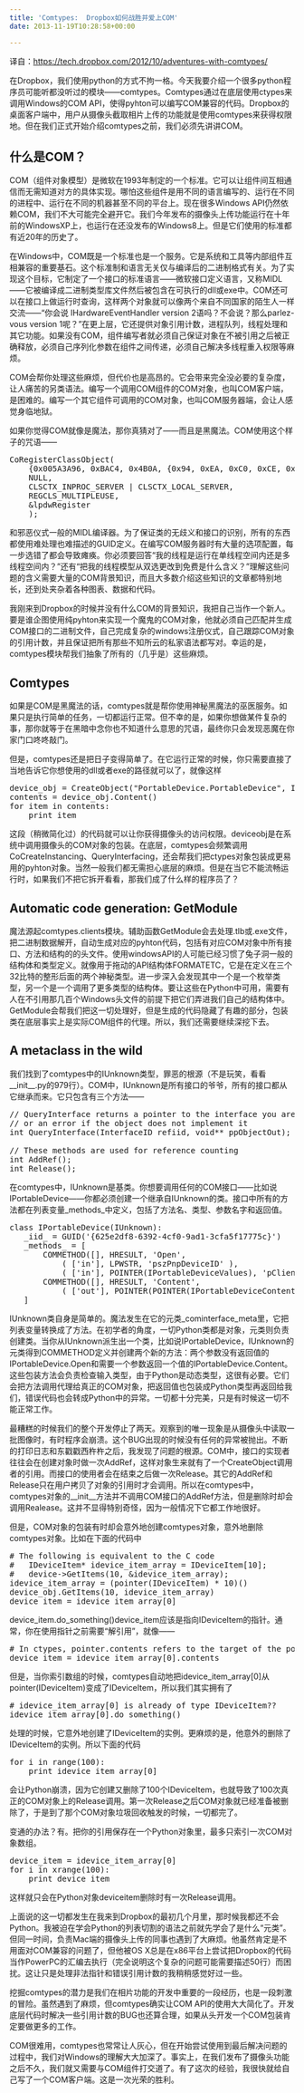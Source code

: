 ```yaml
---
title: 'Comtypes:  Dropbox如何战胜并爱上COM'
date: 2013-11-19T10:28:58+00:00

---
```

译自：https://tech.dropbox.com/2012/10/adventures-with-comtypes/

在Dropbox，我们使用python的方式不拘一格。今天我要介绍一个很多python程序员可能听都没听过的模块——comtypes。Comtypes通过在底层使用ctypes来调用Windows的COM API，使得pyhton可以编写COM兼容的代码。Dropbox的桌面客户端中，用户从摄像头截取相片上传的功能就是使用comtypes来获得权限地。但在我们正式开始介绍comtypes之前，我们必须先讲讲COM。

## 什么是COM？

COM（组件对象模型）是微软在1993年制定的一个标准。它可以让组件间互相通信而无需知道对方的具体实现。哪怕这些组件是用不同的语言编写的、运行在不同的进程中、运行在不同的机器甚至不同的平台上。现在很多Windows API仍然依赖COM，我们不大可能完全避开它。我们今年发布的摄像头上传功能运行在十年前的WindowsXP上，也运行在还没发布的Windows8上。但是它们使用的标准都有近20年的历史了。

在Windows中，COM既是一个标准也是一个服务。它是系统和工具等内部组件互相兼容的重要基石。这个标准制和语言无关仅与编译后的二进制格式有关。为了实现这个目标，它制定了一个接口的标准语言——微软接口定义语言，又称MIDL——它被编译成二进制类型库文件然后被包含在可执行的dll或exe中。COM还可以在接口上做运行时查询，这样两个对象就可以像两个来自不同国家的陌生人一样交流——“你会说 IHardwareEventHandler version 2语吗？不会说？那么parlez-vous version 1呢？”在更上层，它还提供对象引用计数，进程队列，线程处理和其它功能。如果没有COM，组件编写者就必须自己保证对象在不被引用之后被正确释放，必须自己序列化参数在组件之间传递，必须自己解决多线程重入权限等麻烦。

COM会帮你处理这些麻烦，但代价也是高昂的。它会带来完全没必要的复杂度，让人痛苦的另类语法。编写一个调用COM组件的COM对象，也叫COM客户端，是困难的。编写一个其它组件可调用的COM对象，也叫COM服务器端，会让人感觉身临地狱。

如果你觉得COM就像是魔法，那你真猜对了——而且是黑魔法。COM使用这个样子的咒语——

<pre class="brush: cpp">CoRegisterClassObject(
    {0x005A3A96, 0xBAC4, 0x4B0A, {0x94, 0xEA, 0xC0, 0xCE, 0x10, 0x0E, 0xA7, 0x36}},
    NULL,
    CLSCTX_INPROC_SERVER | CLSCTX_LOCAL_SERVER,
    REGCLS_MULTIPLEUSE,
    &lpdwRegister
    );
</pre>

和邪恶仪式一般的MIDL编译器。为了保证类的无歧义和接口的识别，所有的东西都使用难处理也难描述的GUID定义。在编写COM服务器时有大量的选项配置，每一步选错了都会导致瘫痪。你必须要回答“我的线程是运行在单线程空间内还是多线程空间内？”还有“把我的线程模型从双选更改到免费是什么含义？”理解这些问题的含义需要大量的COM背景知识，而且大多数介绍这些知识的文章都特别地长，还到处夹杂着各种图表、数据和代码。

我刚来到Dropbox的时候并没有什么COM的背景知识，我把自己当作一个新人。要是谁企图使用纯pyhton来实现一个魔鬼的COM对象，他就必须自己匹配并生成COM接口的二进制文件，自己完成复杂的windows注册仪式，自己跟踪COM对象的引用计数，并且保证把所有那些不知所云的私家语法都写对。幸运的是，comtypes模块帮我们抽象了所有的（几乎是）这些麻烦。

## Comtypes

如果是COM是黑魔法的话，comtypes就是帮你使用神秘黑魔法的巫医服务。如果只是执行简单的任务，一切都运行正常。但不幸的是，如果你想做某件复杂的事，那你就等于在黑暗中念你也不知道什么意思的咒语，最终你只会发现恶魔在你家门口咚咚敲门。

但是，comtypes还是把日子变得简单了。在它运行正常的时候，你只需要直接了当地告诉它你想使用的dll或者exe的路径就可以了，就像这样

<pre class="brush: python">device_obj = CreateObject("PortableDevice.PortableDevice", IPortableDevice)
contents = device_obj.Content()
for item in contents:
    print item
</pre>

这段（稍微简化过）的代码就可以让你获得摄像头的访问权限。deviceobj是在系统中调用摄像头的COM对象的包装。在底层，comtypes会频繁调用CoCreateInstancing、QueryInterfacing，还会帮我们把ctypes对象包装成更易用的pyhton对象。当然一般我们都无需担心底层的麻烦。但是在当它不能流畅运行时，如果我们不把它拆开看看，那我们成了什么样的程序员了？

## Automatic code generation: GetModule

魔法源起comtypes.clients模块。辅助函数GetModule会去处理.tlb或.exe文件，把二进制数据解开，自动生成对应的pyhton代码，包括有对应COM对象中所有接口、方法和结构的的头文件。使用windowsAPI的人可能已经习惯了兔子洞一般的结构体和类型定义。就像用于拖动的API结构体FORMATETC，它是在定义在三个32比特的整形后面的两个神秘类型。进一步深入会发现其中一个是一个枚举类型，另一个是一个调用了更多类型的结构体。要让这些在Python中可用，需要有人在不引用那几百个Windows头文件的前提下把它们弄进我们自己的结构体中。GetModule会帮我们把这一切处理好，但是生成的代码隐藏了有趣的部分，包装类在底层事实上是实际COM组件的代理。所以，我们还需要继续深挖下去。

## A metaclass in the wild

我们找到了comtypes中的IUnknown类型，罪恶的根源（不是玩笑，看看\_\_init\_\_.py的979行）。COM中，IUnknown是所有接口的爷爷，所有的接口都从它继承而来。它只包含有三个方法——

<pre class="brush: cpp">// QueryInterface returns a pointer to the interface you are querying for,
// or an error if the object does not implement it
int QueryInterface(InterfaceID refiid, void** ppObjectOut);

// These methods are used for reference counting
int AddRef();
int Release();
</pre>

在comtypes中，IUnknown是基类。你想要调用任何的COM接口——比如说IPortableDevice——你都必须创建一个继承自IUnknown的类。接口中所有的方法都在列表变量\_methods\_中定义，包括了方法名、类型、参数名字和返回值。

<pre class="brush: cpp">class IPortableDevice(IUnknown):
   _iid_ = GUID('{625e2df8-6392-4cf0-9ad1-3cfa5f17775c}')
   _methods_ = [
       COMMETHOD([], HRESULT, 'Open',
           ( ['in'], LPWSTR, 'pszPnpDeviceID' ),
           ( ['in'], POINTER(IPortableDeviceValues), 'pClientInfo')),
       COMMETHOD([], HRESULT, 'Content',
           ( ['out'], POINTER(POINTER(IPortableDeviceContent)), 'ppContent'))
   ]
</pre>

IUnknown类自身是简单的。魔法发生在它的元类\_cominterface\_meta里，它把列表变量转换成了方法。在初学者的角度，一切Python类都是对象，元类则负责创建类。当你从IUnknown派生出一个类，比如说IPortableDevice，IUnknown的元类得到COMMETHOD定义并创建两个新的方法：两个参数没有返回值的IPortableDevice.Open和需要一个参数返回一个值的IPortableDevice.Content。这些包装方法会负责检查输入类型，由于Python是动态类型，这很有必要。它们会把方法调用代理给真正的COM对象，把返回值也包装成Python类型再返回给我们，错误代码也会转成Python中的异常。一切都十分完美，只是有时候这一切不能正常工作。

最糟糕的时候我们的整个开发停止了两天。观察到的唯一现象是从摄像头中读取一批图像时，有时程序会崩溃。这个BUG出现的时候没有任何的异常被抛出。不断的打印日志和东戳戳西杵杵之后，我发现了问题的根源。COM中，接口的实现者往往会在创建对象时做一次AddRef，这样对象生来就有了一个CreateObject调用者的引用。而接口的使用者会在结束之后做一次Release。其它的AddRef和Release只在用户拷贝了对象的引用时才会调用。所以在comtypes中，comtypes对象的\_\_init\_\_方法并不调用COM接口的AddRef方法，但是删除时却会调用Realease。这并不显得特别奇怪，因为一般情况下它都工作地很好。

但是，COM对象的包装有时却会意外地创建comtypes对象，意外地删除comtypes对象。比如在下面的代码中

<pre class="brush: python"># The following is equivalent to the C code
#   IDeviceItem* idevice_item_array = IDeviceItem[10];
#   device->GetItems(10, &idevice_item_array);
idevice_item_array = (pointer(IDeviceItem) * 10)()
device_obj.GetItems(10, idevice_item_array)
device_item = idevice_item_array[0]
</pre>

device\_item.do\_something()device_item应该是指向IDeviceItem的指针。通常，你在使用指针之前需要“解引用”，就像——

<pre class="brush: python"># In ctypes, pointer.contents refers to the target of the pointer
device_item = idevice_item_array[0].contents
</pre>

但是，当你索引数组的时候，comtypes自动地把idevice\_item\_array[0]从pointer(IDeviceItem)变成了IDeviceItem，所以我们其实拥有了

<pre class="brush: python"># idevice_item_array[0] is already of type IDeviceItem??
idevice_item_array[0].do_something()
</pre>

处理的时候，它意外地创建了IDeviceItem的实例。更麻烦的是，他意外的删除了IDeviceItem的实例。所以下面的代码

<pre class="brush: python">for i in range(100):
    print idevice_item_array[0]
</pre>

会让Python崩溃，因为它创建又删除了100个IDeviceItem，也就导致了100次真正的COM对象上的Release调用。第一次Release之后COM对象就已经准备被删除了，于是到了那个COM对象垃圾回收触发的时候，一切都完了。

变通的办法？有。把你的引用保存在一个Python对象里，最多只索引一次COM对象数组。

<pre class="brush: python">device_item = idevice_item_array[0]
for i in xrange(100):
    print device_item
</pre>

这样就只会在Python对象deviceitem删除时有一次Release调用。

上面说的这一切都发生在我来到Dropbox的最初几个月里，那时候我都还不会Python。我被迫在学会Python的列表切割的语法之前就先学会了是什么“元类”。但同一时间，负责Mac端的摄像头上传的同事也遇到了大麻烦。他虽然肯定是不用面对COM兼容的问题了，但他被OS X总是在x86平台上尝试把Dropbox的代码当作PowerPC的汇编去执行（完全说明这个复杂的问题可能需要描述50行）而困扰。这让只是处理非法指针和错误引用计数的我稍稍感觉好过一些。

挖掘comtypes的潜力是我们在相片功能的开发中重要的一段经历，也是一段刺激的冒险。虽然遇到了麻烦，但comtypes确实让COM API的使用大大简化了。开发底层代码时解决一些引用计数的BUG也还算合理，如果从头开发一个COM包装肯定要做更多的工作。

COM很难用，comtypes也常常让人灰心，但在开始尝试使用到最后解决问题的过程中，我们对Windows的理解大大加深了。事实上，在我们发布了摄像头功能之后不久，我们就又需要与COM组件打交道了。有了这次的经验，我很快就给自己写了一个COM客户端。这是一次光荣的胜利。
